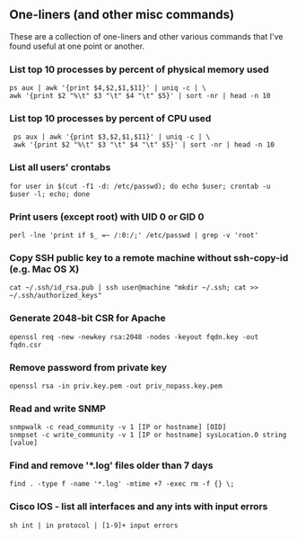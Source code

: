 ## One-liners (and other misc commands)
These are a collection of one-liners and other various commands that I've found useful at one point or another.

### List top 10 processes by percent of physical memory used
    ps aux | awk '{print $4,$2,$1,$11}' | uniq -c | \
    awk '{print $2 "%\t" $3 "\t" $4 "\t" $5}' | sort -nr | head -n 10

### List top 10 processes by percent of CPU used
     ps aux | awk '{print $3,$2,$1,$11}' | uniq -c | \
     awk '{print $2 "%\t" $3 "\t" $4 "\t" $5}' | sort -nr | head -n 10

### List all users' crontabs
    for user in $(cut -f1 -d: /etc/passwd); do echo $user; crontab -u $user -l; echo; done

### Print users (except root) with UID 0 or GID 0
    perl -lne 'print if $_ =~ /:0:/;' /etc/passwd | grep -v 'root'

### Copy SSH public key to a remote machine without ssh-copy-id (e.g. Mac OS X)
    cat ~/.ssh/id_rsa.pub | ssh user@machine "mkdir ~/.ssh; cat >> ~/.ssh/authorized_keys"

### Generate 2048-bit CSR for Apache
    openssl req -new -newkey rsa:2048 -nodes -keyout fqdn.key -out fqdn.csr

### Remove password from private key
    openssl rsa -in priv.key.pem -out priv_nopass.key.pem

### Read and write SNMP
    snmpwalk -c read_community -v 1 [IP or hostname] [OID]
    snmpset -c write_community -v 1 [IP or hostname] sysLocation.0 string [value]

### Find and remove '\*.log' files older than 7 days
    find . -type f -name '*.log' -mtime +7 -exec rm -f {} \;

### Cisco IOS - list all interfaces and any ints with input errors
    sh int | in protocol | [1-9]+ input errors
